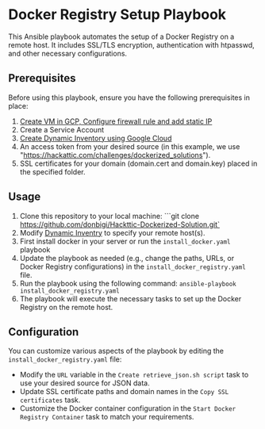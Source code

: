# Docker Registry Setup Playbook  

This Ansible playbook automates the setup of a Docker Registry on a remote host. It includes SSL/TLS encryption, authentication with htpasswd, and other necessary configurations. 
## Prerequisites  
Before using this playbook, ensure you have the following prerequisites in place:  

1. [Create VM in GCP, Configure firewall rule and add static IP](terraform/README.md)
2. Create a Service Account
3. [Create Dynamic Inventory using Google Cloud](ansible/inventory) 
4. An access token from your desired source (in this example, we use "https://hackattic.com/challenges/dockerized_solutions"). 
5. SSL certificates for your domain (domain.cert and domain.key) placed in the specified folder.
## Usage

1. Clone this repository to your local machine: ```git clone https://github.com/donbigi/Hackttic-Dockerized-Solution.git`
2. Modify [Dynamic Inventry](inventory) to specify your remote host(s).
3. First install docker in your server or run the `install_docker.yaml` playbook
3. Update the playbook as needed (e.g., change the paths, URLs, or Docker Registry configurations) in the `install_docker_registry.yaml` file.
4. Run the playbook using the following command: `ansible-playbook install_docker_registry.yaml`
5. The playbook will execute the necessary tasks to set up the Docker Registry on the remote host.

## Configuration

You can customize various aspects of the playbook by editing the `install_docker_registry.yaml` file:
- Modify the `URL` variable in the `Create retrieve_json.sh script` task to use your desired source for JSON data.
- Update SSL certificate paths and domain names in the `Copy SSL certificates` task.
- Customize the Docker container configuration in the `Start Docker Registry Container` task to match your requirements.
